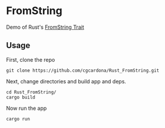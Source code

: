 # FromString

Demo of Rust's [FromString Trait](https://doc.rust-lang.org/std/str/trait.FromStr.html)

## Usage

First, clone the repo

```
git clone https://github.com/cgcardona/Rust_FromString.git
```

Next, change directories and build app and deps.

```
cd Rust_FromString/
cargo build
```

Now run the app

```
cargo run
```
